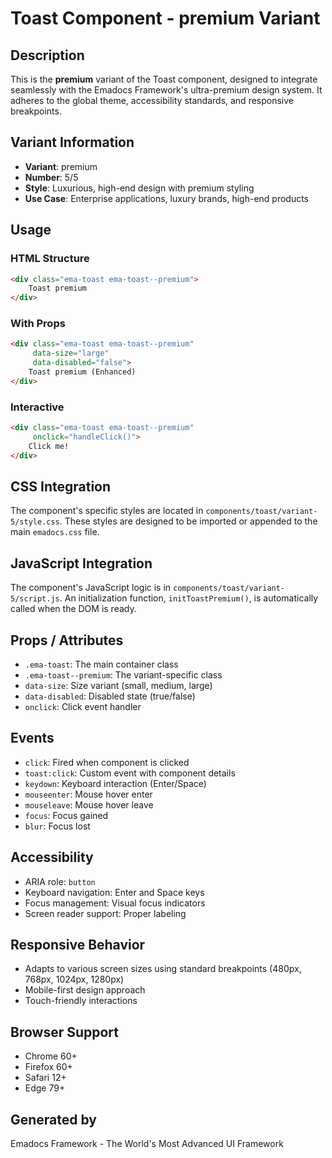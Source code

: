 # Toast Component - premium Variant

## Description
This is the **premium** variant of the Toast component, designed to integrate seamlessly with the Emadocs Framework's ultra-premium design system. It adheres to the global theme, accessibility standards, and responsive breakpoints.

## Variant Information
- **Variant**: premium
- **Number**: 5/5
- **Style**: Luxurious, high-end design with premium styling
- **Use Case**: Enterprise applications, luxury brands, high-end products

## Usage

### HTML Structure
```html
<div class="ema-toast ema-toast--premium">
    Toast premium
</div>
```

### With Props
```html
<div class="ema-toast ema-toast--premium" 
     data-size="large" 
     data-disabled="false">
    Toast premium (Enhanced)
</div>
```

### Interactive
```html
<div class="ema-toast ema-toast--premium" 
     onclick="handleClick()">
    Click me!
</div>
```

## CSS Integration
The component's specific styles are located in `components/toast/variant-5/style.css`. These styles are designed to be imported or appended to the main `emadocs.css` file.

## JavaScript Integration
The component's JavaScript logic is in `components/toast/variant-5/script.js`. An initialization function, `initToastPremium()`, is automatically called when the DOM is ready.

## Props / Attributes
- `.ema-toast`: The main container class
- `.ema-toast--premium`: The variant-specific class
- `data-size`: Size variant (small, medium, large)
- `data-disabled`: Disabled state (true/false)
- `onclick`: Click event handler

## Events
- `click`: Fired when component is clicked
- `toast:click`: Custom event with component details
- `keydown`: Keyboard interaction (Enter/Space)
- `mouseenter`: Mouse hover enter
- `mouseleave`: Mouse hover leave
- `focus`: Focus gained
- `blur`: Focus lost

## Accessibility
- ARIA role: `button`
- Keyboard navigation: Enter and Space keys
- Focus management: Visual focus indicators
- Screen reader support: Proper labeling

## Responsive Behavior
- Adapts to various screen sizes using standard breakpoints (480px, 768px, 1024px, 1280px)
- Mobile-first design approach
- Touch-friendly interactions

## Browser Support
- Chrome 60+
- Firefox 60+
- Safari 12+
- Edge 79+

## Generated by
Emadocs Framework - The World's Most Advanced UI Framework
